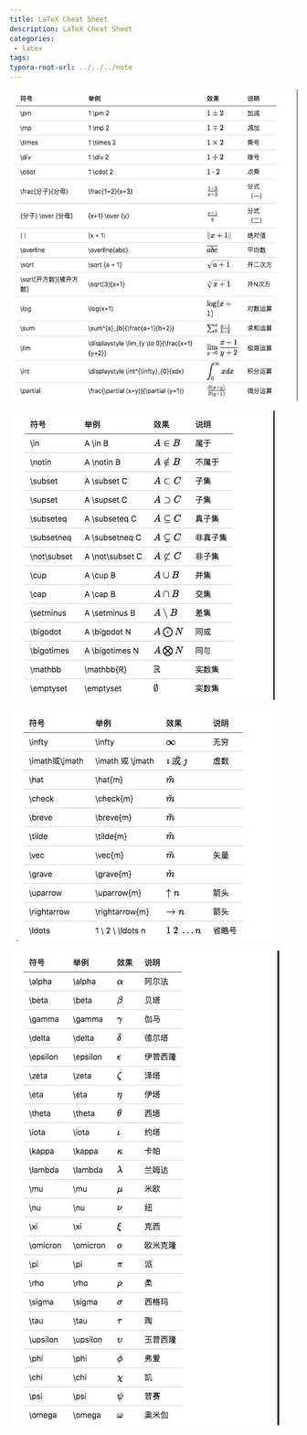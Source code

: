 ```yaml
---
title: LaTeX Cheat Sheet
description: LaTeX Cheat Sheet
categories:
 - latex
tags:
typora-root-url: ../../../note
---
```


![latex_2](assets/images/latex-2.jpg)

![latex_3](assets/images/latex-3.jpg)

![latex_4](assets/images/latex-4.jpg)

![latex_5](assets/images/latex-5.jpg)
